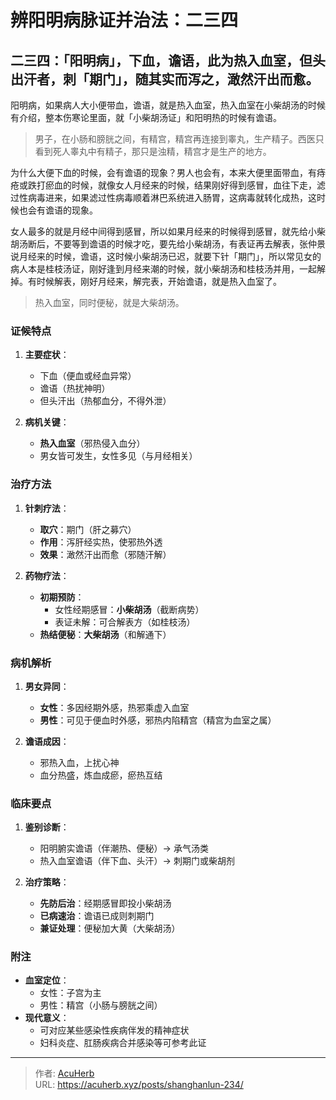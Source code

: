 # 辨阳明病脉证并治法：二三四


## 二三四：「阳明病」，下血，谵语，此为热入血室，但头出汗者，刺「期门」，随其实而泻之，澉然汗出而愈。

<!--more-->

阳明病，如果病人大小便带血，谵语，就是热入血室，热入血室在小柴胡汤的时候有介绍，整本伤寒论里面，就「小柴胡汤证」和阳明热的时候有谵语。

> 男子，在小肠和膀胱之间，有精宫，精宫再连接到睾丸，生产精子。西医只看到死人睾丸中有精子，那只是浊精，精宫才是生产的地方。

为什么大便下血的时候，会有谵语的现象？男人也会有，本来大便里面带血，有痔疮或跌打瘀血的时候，就像女人月经来的时候，结果刚好得到感冒，血往下走，滤过性病毒进来，如果滤过性病毒顺着淋巴系统进入肠胃，这病毒就转化成热，这时候也会有谵语的现象。

女人最多的就是月经中间得到感冒，所以如果月经来的时候得到感冒，就先给小柴胡汤断后，不要等到谵语的时候才吃，要先给小柴胡汤，有表证再去解表，张仲景说月经来的时候，谵语，这时候小柴胡汤已迟，就要下针「期门」，所以常见女的病人本是桂枝汤证，刚好逢到月经来潮的时候，就小柴胡汤和桂枝汤并用，一起解掉。有时候解表，刚好月经来，解完表，开始谵语，就是热入血室了。

> 热入血室，同时便秘，就是大柴胡汤。

### **证候特点**
1. **主要症状**：
   - 下血（便血或经血异常）
   - 谵语（热扰神明）
   - 但头汗出（热郁血分，不得外泄）

2. **病机关键**：
   - **热入血室**（邪热侵入血分）
   - 男女皆可发生，女性多见（与月经相关）

### **治疗方法**
1. **针刺疗法**：
   - **取穴**：期门（肝之募穴）
   - **作用**：泻肝经实热，使邪热外透
   - **效果**：澉然汗出而愈（邪随汗解）

2. **药物疗法**：
   - **初期预防**：
     - 女性经期感冒：**小柴胡汤**（截断病势）
     - 表证未解：可合解表方（如桂枝汤）
   - **热结便秘**：**大柴胡汤**（和解通下）

### **病机解析**
1. **男女异同**：
   - **女性**：多因经期外感，热邪乘虚入血室
   - **男性**：可见于便血时外感，邪热内陷精宫（精宫为血室之属）

2. **谵语成因**：
   - 邪热入血，上扰心神
   - 血分热盛，炼血成瘀，瘀热互结

### **临床要点**
1. **鉴别诊断**：
   - 阳明腑实谵语（伴潮热、便秘）→ 承气汤类
   - 热入血室谵语（伴下血、头汗）→ 刺期门或柴胡剂

2. **治疗策略**：
   - **先防后治**：经期感冒即投小柴胡汤
   - **已病速治**：谵语已成则刺期门
   - **兼证处理**：便秘加大黄（大柴胡汤）

### **附注**
- **血室定位**：
  - 女性：子宫为主
  - 男性：精宫（小肠与膀胱之间）
- **现代意义**：
  - 可对应某些感染性疾病伴发的精神症状
  - 妇科炎症、肛肠疾病合并感染等可参考此证

---

> 作者: [AcuHerb](https://acuherb.xyz)  
> URL: https://acuherb.xyz/posts/shanghanlun-234/  

